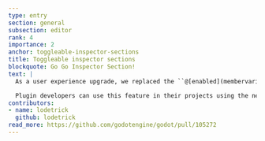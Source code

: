 ```yaml
---
type: entry
section: general
subsection: editor
rank: 4
importance: 2
anchor: toggleable-inspector-sections
title: Toggleable inspector sections
blockquote: Go Go Inspector Section!
text: |
  As a user experience upgrade, we replaced the ``@[enabled](membervariable)`` property within groups with an intuitive checkbox beside the section name. You can now easily see which sections are enabled, even collapsed ones.

  Plugin developers can use this feature in their projects using the new [``@[PROPERTY_HINT_GROUP_ENABLE](membervariable)``](https://docs.godotengine.org/en/4.5/classes/class_@globalscope.html#class-globalscope-constant-property-hint-group-enable).
contributors:
- name: lodetrick
  github: lodetrick
read_more: https://github.com/godotengine/godot/pull/105272
---
```

